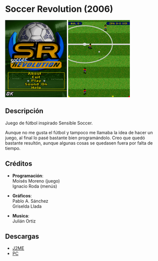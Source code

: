 # Soccer Revolution (2006)
[<img src="screenshots/SoccerRevolution_menu.png" width="200"/>](screenshots/SoccerRevolution_menu.png)
[<img src="screenshots/SoccerRevolution_game.png" width="200"/>](screenshots/SoccerRevolution_game.png)

## Descripción
Juego de fútbol inspirado Sensible Soccer.

Aunque no me gusta el fútbol y tampoco me llamaba la idea de hacer un juego, al final lo pasé bastante bien programándolo. Creo que quedó bastante resultón, aunque algunas cosas se quedasen fuera por falta de tiempo.


## Créditos
- **Programación**:<br>
Moisés Moreno (juego)<br>
Ignacio Roda (menús)

- **Gráficos**:<br>
Pablo A. Sánchez<br>
Griselda Llada

- **Musica**:<br>
Julián Ortiz

## Descargas
- [J2ME](jars/j2me/SoccerRevolution_176x220.jar?raw=true)
- [PC](jars/pc/SoccerRevolution.jar?raw=true)
